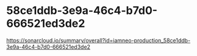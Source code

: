 # 58ce1ddb-3e9a-46c4-b7d0-666521ed3de2
https://sonarcloud.io/summary/overall?id=iamneo-production_58ce1ddb-3e9a-46c4-b7d0-666521ed3de2
